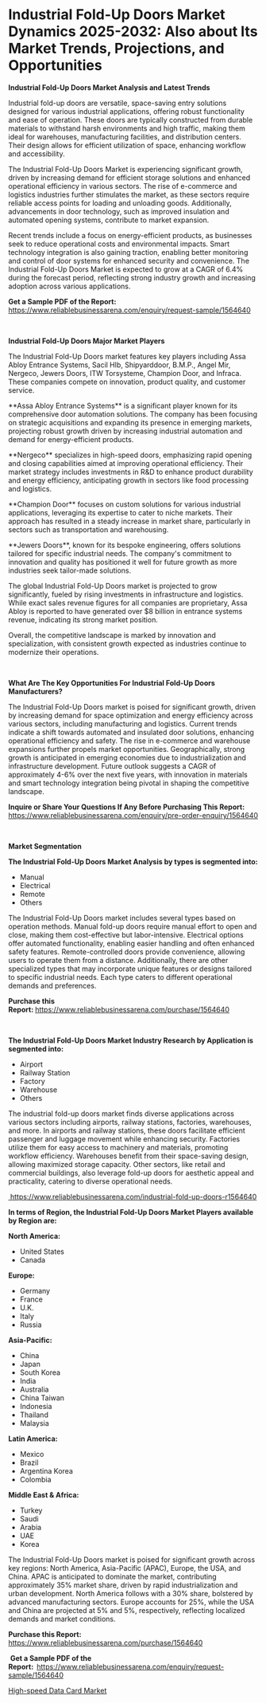 <p><h1>Industrial Fold-Up Doors Market Dynamics 2025-2032: Also about Its Market Trends, Projections, and Opportunities</h1></p><p><strong>Industrial Fold-Up Doors Market Analysis and Latest Trends</strong></p>
<p><p>Industrial fold-up doors are versatile, space-saving entry solutions designed for various industrial applications, offering robust functionality and ease of operation. These doors are typically constructed from durable materials to withstand harsh environments and high traffic, making them ideal for warehouses, manufacturing facilities, and distribution centers. Their design allows for efficient utilization of space, enhancing workflow and accessibility.</p><p>The Industrial Fold-Up Doors Market is experiencing significant growth, driven by increasing demand for efficient storage solutions and enhanced operational efficiency in various sectors. The rise of e-commerce and logistics industries further stimulates the market, as these sectors require reliable access points for loading and unloading goods. Additionally, advancements in door technology, such as improved insulation and automated opening systems, contribute to market expansion.</p><p>Recent trends include a focus on energy-efficient products, as businesses seek to reduce operational costs and environmental impacts. Smart technology integration is also gaining traction, enabling better monitoring and control of door systems for enhanced security and convenience. The Industrial Fold-Up Doors Market is expected to grow at a CAGR of 6.4% during the forecast period, reflecting strong industry growth and increasing adoption across various applications.</p></p>
<p><strong>Get a Sample PDF of the Report:&nbsp;</strong> <a href="https://www.reliablebusinessarena.com/enquiry/request-sample/1564640?utm_campaign=2336&utm_medium=2&utm_source=Github&utm_content=ia&utm_term=09022025&utm_id=industrial-fold-up-doors">https://www.reliablebusinessarena.com/enquiry/request-sample/1564640</a></p>
<p>&nbsp;</p>
<p><strong>Industrial Fold-Up Doors Major Market Players</strong></p>
<p><p>The Industrial Fold-Up Doors market features key players including Assa Abloy Entrance Systems, Sacil Hlb, Shipyarddoor, B.M.P., Angel Mir, Nergeco, Jewers Doors, ITW Torsysteme, Champion Door, and Infraca. These companies compete on innovation, product quality, and customer service.</p><p>**Assa Abloy Entrance Systems** is a significant player known for its comprehensive door automation solutions. The company has been focusing on strategic acquisitions and expanding its presence in emerging markets, projecting robust growth driven by increasing industrial automation and demand for energy-efficient products.</p><p>**Nergeco** specializes in high-speed doors, emphasizing rapid opening and closing capabilities aimed at improving operational efficiency. Their market strategy includes investments in R&D to enhance product durability and energy efficiency, anticipating growth in sectors like food processing and logistics.</p><p>**Champion Door** focuses on custom solutions for various industrial applications, leveraging its expertise to cater to niche markets. Their approach has resulted in a steady increase in market share, particularly in sectors such as transportation and warehousing.</p><p>**Jewers Doors**, known for its bespoke engineering, offers solutions tailored for specific industrial needs. The company's commitment to innovation and quality has positioned it well for future growth as more industries seek tailor-made solutions.</p><p>The global Industrial Fold-Up Doors market is projected to grow significantly, fueled by rising investments in infrastructure and logistics. While exact sales revenue figures for all companies are proprietary, Assa Abloy is reported to have generated over $8 billion in entrance systems revenue, indicating its strong market position.</p><p>Overall, the competitive landscape is marked by innovation and specialization, with consistent growth expected as industries continue to modernize their operations.</p></p>
<p>&nbsp;</p>
<p><strong>What Are The Key Opportunities For Industrial Fold-Up Doors Manufacturers?</strong></p>
<p><p>The Industrial Fold-Up Doors market is poised for significant growth, driven by increasing demand for space optimization and energy efficiency across various sectors, including manufacturing and logistics. Current trends indicate a shift towards automated and insulated door solutions, enhancing operational efficiency and safety. The rise in e-commerce and warehouse expansions further propels market opportunities. Geographically, strong growth is anticipated in emerging economies due to industrialization and infrastructure development. Future outlook suggests a CAGR of approximately 4-6% over the next five years, with innovation in materials and smart technology integration being pivotal in shaping the competitive landscape.</p></p>
<p><strong>Inquire or Share Your Questions If Any Before Purchasing This Report:</strong> <a href="https://www.reliablebusinessarena.com/enquiry/pre-order-enquiry/1564640?utm_campaign=2336&utm_medium=2&utm_source=Github&utm_content=ia&utm_term=09022025&utm_id=industrial-fold-up-doors">https://www.reliablebusinessarena.com/enquiry/pre-order-enquiry/1564640</a></p>
<p>&nbsp;</p>
<p><strong>Market Segmentation</strong></p>
<p><strong>The Industrial Fold-Up Doors Market Analysis by types is segmented into:</strong></p>
<p><ul><li>Manual</li><li>Electrical</li><li>Remote</li><li>Others</li></ul></p>
<p><p>The Industrial Fold-Up Doors market includes several types based on operation methods. Manual fold-up doors require manual effort to open and close, making them cost-effective but labor-intensive. Electrical options offer automated functionality, enabling easier handling and often enhanced safety features. Remote-controlled doors provide convenience, allowing users to operate them from a distance. Additionally, there are other specialized types that may incorporate unique features or designs tailored to specific industrial needs. Each type caters to different operational demands and preferences.</p></p>
<p><strong>Purchase this Report:&nbsp;</strong><a href="https://www.reliablebusinessarena.com/purchase/1564640?utm_campaign=2336&utm_medium=2&utm_source=Github&utm_content=ia&utm_term=09022025&utm_id=industrial-fold-up-doors">https://www.reliablebusinessarena.com/purchase/1564640</a></p>
<p>&nbsp;</p>
<p><strong>The Industrial Fold-Up Doors Market Industry Research by Application is segmented into:</strong></p>
<p><ul><li>Airport</li><li>Railway Station</li><li>Factory</li><li>Warehouse</li><li>Others</li></ul></p>
<p><p>The industrial fold-up doors market finds diverse applications across various sectors including airports, railway stations, factories, warehouses, and more. In airports and railway stations, these doors facilitate efficient passenger and luggage movement while enhancing security. Factories utilize them for easy access to machinery and materials, promoting workflow efficiency. Warehouses benefit from their space-saving design, allowing maximized storage capacity. Other sectors, like retail and commercial buildings, also leverage fold-up doors for aesthetic appeal and practicality, catering to diverse operational needs.</p></p>
<p><a href="https://www.reliablebusinessarena.com/industrial-fold-up-doors-r1564640?utm_campaign=2336&utm_medium=2&utm_source=Github&utm_content=ia&utm_term=09022025&utm_id=industrial-fold-up-doors">&nbsp;https://www.reliablebusinessarena.com/industrial-fold-up-doors-r1564640</a></p>
<p><strong>In terms of Region, the Industrial Fold-Up Doors Market Players available by Region are:</strong></p>
<p>
    <p> <strong> North America: </strong>
        <ul>
            <li>United States</li>
            <li>Canada</li>
        </ul>
        </p> 
    <p> <strong> Europe: </strong>
        <ul>
            <li>Germany</li>
            <li>France</li>
            <li>U.K.</li>
            <li>Italy</li>
            <li>Russia</li>
        </ul>
        </p> 
    <p> <strong> Asia-Pacific: </strong>
        <ul>
            <li>China</li>
            <li>Japan</li>
            <li>South Korea</li>
            <li>India</li>
            <li>Australia</li>
            <li>China Taiwan</li>
            <li>Indonesia</li>
            <li>Thailand</li>
            <li>Malaysia</li>
        </ul>
        </p> 
    <p> <strong> Latin America: </strong>
        <ul>
            <li>Mexico</li>
            <li>Brazil</li>
            <li>Argentina Korea</li>
            <li>Colombia</li>
        </ul>
        </p> 
    <p> <strong> Middle East & Africa: </strong>
        <ul>
            <li>Turkey</li>
            <li>Saudi</li>
            <li>Arabia</li>
            <li>UAE</li>
            <li>Korea</li>
        </ul>
    </p>
    </p>
<p><p>The Industrial Fold-Up Doors market is poised for significant growth across key regions: North America, Asia-Pacific (APAC), Europe, the USA, and China. APAC is anticipated to dominate the market, contributing approximately 35% market share, driven by rapid industrialization and urban development. North America follows with a 30% share, bolstered by advanced manufacturing sectors. Europe accounts for 25%, while the USA and China are projected at 5% and 5%, respectively, reflecting localized demands and market conditions.</p></p>
<p><strong>Purchase this Report: </strong><a href="https://www.reliablebusinessarena.com/purchase/1564640?utm_campaign=2336&utm_medium=2&utm_source=Github&utm_content=ia&utm_term=09022025&utm_id=industrial-fold-up-doors">https://www.reliablebusinessarena.com/purchase/1564640</a></p>
<p>&nbsp;<strong>Get a Sample PDF of the Report:&nbsp;&nbsp;</strong><a href="https://www.reliablebusinessarena.com/enquiry/request-sample/1564640?utm_campaign=2336&utm_medium=2&utm_source=Github&utm_content=ia&utm_term=09022025&utm_id=industrial-fold-up-doors">https://www.reliablebusinessarena.com/enquiry/request-sample/1564640</a></p>
<p><strong></strong></p>
<p><p><a href="https://github.com/yazminwollma30/Market-Research-Report-List-1/blob/main/high-speed-data-card-market.md?utm_campaign=2336&utm_medium=2&utm_source=Github&utm_content=ia&utm_term=09022025&utm_id=industrial-fold-up-doors">High-speed Data Card Market</a></p></p>